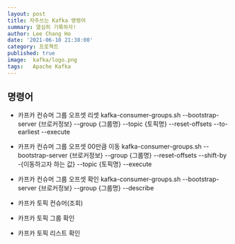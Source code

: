 ```yaml
---
layout: post
title: 자주쓰는 Kafka 명령어
summary: 열심히 기록하자!
author: Lee Chang Ho
date: '2021-06-10 21:38:00'
category: 프로젝트
published: true
image:  kafka/logo.png
tags:   Apache Kafka
---
```


## 명령어
+ 카프카 컨슈머 그룹 오프셋 리셋
	kafka-consumer-groups.sh --bootstrap-server {브로커정보} --group {그룹명} --topic {토픽명} --reset-offsets --to-earliest --execute
	
+ 카프카 컨슈머 그룹 오프셋 00만큼 이동
	kafka-consumer-groups.sh --bootstrap-server {브로커정보} --group {그룹명} --reset-offsets --shift-by -{이동하고자 하는 값} --topic {토픽명} --execute

+ 카프카 컨슈머 그룹 오프셋 확인
	kafka-consumer-groups.sh  --bootstrap-server {브로커정보} --group {그룹명} --describe

+ 카프카 토픽 컨슈머(조회)
+ 카프카 토픽 그룹 확인
+ 카프카 토픽 리스트 확인
<!--stackedit_data:
eyJoaXN0b3J5IjpbLTc2NzYxMzUxOCwtOTI5NjYxMjUxXX0=
-->